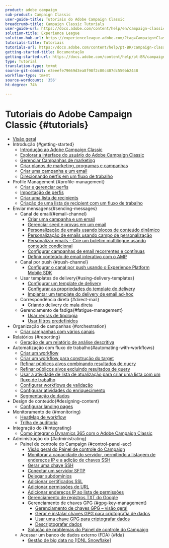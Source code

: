 ```yaml
---
product: adobe campaign
sub-product: Campaign Classic
user-guide-title: Tutoriais do Adobe Campaign Classic
breadcrumb-title: Campaign Classic Tutorials
user-guide-url: https://docs.adobe.com/content/help/en/campaign-classic-learn/tutorials/overview.html
solution-title: Experience League
solution-hub-url: https://experienceleague.adobe.com/?tag=Campaign+Classic#recommended/solutions/campaign
tutorials-title: Tutoriais
tutorials-url: https://docs.adobe.com/content/help/pt-BR/campaign-classic-learn/tutorials/overview.html
getting-started-title: Documentação
getting-started-url: https://docs.adobe.com/content/help/pt-BR/campaign-classic/using/getting-started/starting-with-adobe-campaign/about-adobe-campaign-classic.html
type: Tutorial
translation-type: tm+mt
source-git-commit: e3eeefe79669d3ea8f98f2c00c407dc550bb2448
workflow-type: tm+mt
source-wordcount: '356'
ht-degree: 74%

---
```



# Tutoriais do Adobe Campaign Classic {#tutorials}

+ [Visão geral](/help/acc/overview.md)
+ Introdução {#getting-started}
   + [Introdução ao Adobe Campaign Classic](/help/acc/getting-started/introduction-to-adobe-campaign-classic.md)
   + [Explorar a interface do usuário do Adobe Campaign Classic](/help/acc/getting-started/exploring-the-adobe-campaign-classic-user-interface.md)
   + [Gerenciar Campanhas de marketing](/help/acc/getting-started/managing-marketing-campaigns.md)
   + [Criar planos de marketing, programas e campanhas](/help/acc/getting-started/creating-a-marketing-plan-programs-and-campaigns.md)
   + [Criar uma campanha e um email](https://docs.adobe.com/content/help/en/campaign-classic-learn/tutorials/getting-started/creating-a-campaign-and-an-email.html)
   + [Direcionando perfis em um fluxo de trabalho](/help/acc/getting-started/targeting-profiles-in-a-workflow.md)
+ Profile Management {#profile-management}
   + [Criar e gerenciar perfis](/help/acc/profile-management/create-and-manage-profiles.md)
   + [Importação de perfis](/help/acc/data-management/importing-profiles.md)
   + [Criar uma lista de recipients](/help/acc/profile-management/creating-a-list-of-recipients.md)
   + [Criação de uma lista de recipient com um fluxo de trabalho](/help/acc/profile-management/creating-a-list-of-recipients-with-a-workflow.md)
+ Enviar mensagens{#sending-messages}
   + Canal de email{#email-channel}
      + [Criar uma campanha e um email](/help/acc/getting-started/creating-a-campaign-and-an-email.md)
      + [Gerenciar seed e provas em um email](/help/acc/sending-messages/managing-seed-and-proofs.md)
      + [Personalização de emails usando blocos de conteúdo dinâmico](/help/acc/sending-messages/email-channel/personalization-with-dynamic-content-blocks.md)
      + [Personalização de emails usando campo de personalização](/help/acc/sending-messages/email-channel/personalizing-emails-using-personalization-fields.md)
      + [Personalizar emails - Crie um boletim multilíngue usando conteúdo condicional](/help/acc/sending-messages/email-channel/personalizing-emails-create-a-multi-lingual-newsletter-using-conditional-content.md)
      + [Configurar campanhas de email recorrentes e contínuas](/help/acc/sending-messages/recurring-deliveries.md)
      + [Definir conteúdo de email interativo com o AMP](/help/acc/sending-messages/email-channel/defining-interactive-email-content-with-amp.md)
   + Canal por push {#push-channel}
      + [Configurar o canal por push usando o Experience Platform Mobile SDK](/help/acc/sending-messages/mobile-channel/configure-push-using-aep-mobile-sdk.md)
   + Usar templates de delivery{#using-delivery-templates}
      + [Configurar um template de delivery](/help/acc/sending-messages/using-delivery-templates/configuring-a-delivery-template.md)
      + [Configurar as propriedades do template do delivery](/help/acc/sending-messages/using-delivery-templates/setting-delivery-template-properties.md)
      + [Implantar um template do delivery de email ad-hoc](/help/acc/sending-messages/using-delivery-templates/deploying-ad-hoc-email-delivery-template.md)
   + Correspondência direta {#direct-mail}
      + [Criando delivery de mala direta](/help/acc/sending-messages/direct-mail/creating-direct-mail-deliveries.md)
   + Gerenciamento de fadiga{#fatigue-management}
      + [Usar regras de tipologia](/help/acc/sending-messages/fatigue-management/typology-rules-for-fatigue-management.md)
      + [Usar filtros predefinidos](/help/acc/sending-messages/fatigue-management/fatigue-management-using-filters.md)
+ Organização de campanhas {#orchestration}
   + [Criar campanhas com vários canais](/help/acc/orchestrating-campaigns/multi-channel-campaigns.md)
+ Relatórios {#reporting}
   + [Geração de um relatório de análise descritiva](/help/acc/reporting/generating-a-descriptive-analysis-report.md)
+ Automatização com fluxo de trabalho{#automating-with-workflows}
   + [Criar um workflow](/help/acc/automating-with-workflows/creating-a-workflow.md)
   + [Criar um workflow para construção do target](/help/acc/automating-with-workflows/creating-a-targeting-workflow.md)
   + [Refinar públicos alvos combinando resultados de query](/help/acc/automating-with-workflows/refining-targets-by-combining-query-results.md)
   + [Refinar públicos alvos excluindo resultados de query](/help/acc/automating-with-workflows/refining-targets-by-excluding-query-results.md)
   + [Usar a atividade de lista de atualização para criar uma lista com um fluxo de trabalho](/help/acc/automating-with-workflows/using-the-update-list-activity.md)
   + [Configurar workflows de validação](/help/acc/automating-with-workflows/validation-flow-configuration.md)
   + [Configurar atividades do enriquecimento](/help/acc/automating-with-workflows/enrichment-activity.md)
   + [Segmentação de dados](/help/acc/data-management/data-segmentation.md)
+ Design de conteúdo{#designing-content}
   + [Configurar landing pages](/help/acc/designing-content/configure-landingpages.md)
+ Monitoramento de {#monitoring}
   + [HeatMap de workflow](/help/acc/monitoring-campaign-classic/workflow-heatmap.md)
   + [Trilha de auditoria](/help/acc/monitoring-campaign-classic/audit-trail.md)
+ Integração do {#integrating}
   + [Como integrar o Dynamics 365 com o Adobe Campaign Classic](/help/acc/integrations/dynamics365-integration.md)
+ Administração do {#administrating}
   + Painel de controle do Campaign {#control-panel-acc}
      + [Visão geral do Painel de controle do Campaign](/help/acc/monitoring-campaign-classic/control-panel/control-panel-overview.md)
      + [Monitorar a capacidade do servidor, permitindo a listagem de endereços IP e a adição de chaves SSH](/help/acc/monitoring-campaign-classic/control-panel/monitoring-server-capacity-allow-listing-adding-ssh-key.md)
      + [Gerar uma chave SSH](/help/acc/monitoring-campaign-classic/control-panel/generate-ssh-key.md)
      + [Conectar um servidor SFTP](/help/acc/monitoring-campaign-classic/control-panel/connect-to-sftp-server.md)
      + [Delegar subdomínios](/help/acc/monitoring-campaign-classic/control-panel/subdomain-delegation.md)
      + [Adicionar certificados SSL](/help/acc/monitoring-campaign-classic/control-panel/adding-ssl-certificates.md)
      + [Adicionar permissões de URL](/help/acc/monitoring-campaign-classic/control-panel/adding-url-permissions.md)
      + [Adicionar endereços IP ao lista de permissões](/help/acc/monitoring-campaign-classic/control-panel/ip-allow-listing.md)
      + [Gerenciamento de registros TXT do Google](/help/acc/monitoring-campaign-classic/control-panel/google-txt-record-management.md)
      + Gerenciamento de chaves GPG {#gpg-key-management}
         + [Gerenciamento de chaves GPG – visão geral](/help/acc/monitoring-campaign-classic/control-panel/gpg-key-management/gpg-key-management-overview.md)
         + [Gerar e instalar chaves GPG para criptografia de dados](/help/acc/monitoring-campaign-classic/control-panel/gpg-key-management/generating-and-installing-gpg-keys-for-data-encryption.md)
         + [Usar uma chave GPG para criptografar dados](/help/acc/monitoring-campaign-classic/control-panel/gpg-key-management/using-a-gpg-key-to-encrypt-data.md)
         + [Descriptografar dados](/help/acc/monitoring-campaign-classic/control-panel/gpg-key-management/decrypting-data.md)
      + [Solução de problemas do Painel de controle do Campaign](/help/acc/monitoring-campaign-classic/control-panel/trouble-shooting.md)
   + Acessar um banco de dados externo (FDA) {#fda}
      + [Gestão de big data no [!DNL Snowflake]](/help/acc/administrating/snowflake/big-data-segmentation-on-snowflake.md)

